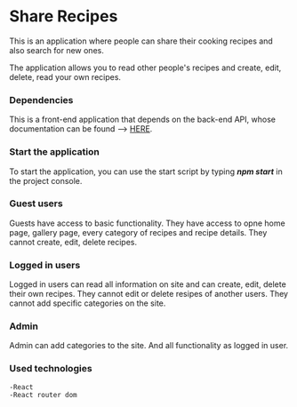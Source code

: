 # Share Recipes

This is an application where people can share their cooking recipes and also search for new ones.

The application allows you to read other people's recipes and create, edit, delete, read your own recipes.

### Dependencies

This is a front-end application that depends on the back-end API, whose documentation can be found --> [HERE](https://github.com/Kalin-Konstantinov/server.git).

### Start the application

To start the application, you can use the start script by typing ***npm start*** in the project console.

### Guest users

Guests have access to basic functionality. 
They have access to opne home page, gallery page, every category of recipes and recipe details. They cannot create, edit, delete recipes.

### Logged in users

Logged in users can read all information on site and can create, edit, delete their own recipes. They cannot edit or delete resipes of another users. They cannot add specific categories on the site.

### Admin

Admin can add categories to the site. And all functionality as logged in user.

### Used technologies

    -React
    -React router dom